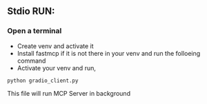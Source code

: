 ## Stdio RUN:
### Open a terminal

- Create venv and activate it
- Install fastmcp if it is not there in your venv and run the folloeing command
- Activate your venv and run,
   
```
python gradio_client.py
```
This file will run MCP Server in background
